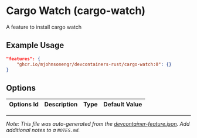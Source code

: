 
# Cargo Watch (cargo-watch)

A feature to install cargo watch

## Example Usage

```json
"features": {
    "ghcr.io/mjohnsonengr/devcontainers-rust/cargo-watch:0": {}
}
```

## Options

| Options Id | Description | Type | Default Value |
|-----|-----|-----|-----|




---

_Note: This file was auto-generated from the [devcontainer-feature.json](https://github.com/mjohnsonengr/devcontainers-rust/blob/main/src/cargo-watch/devcontainer-feature.json).  Add additional notes to a `NOTES.md`._
